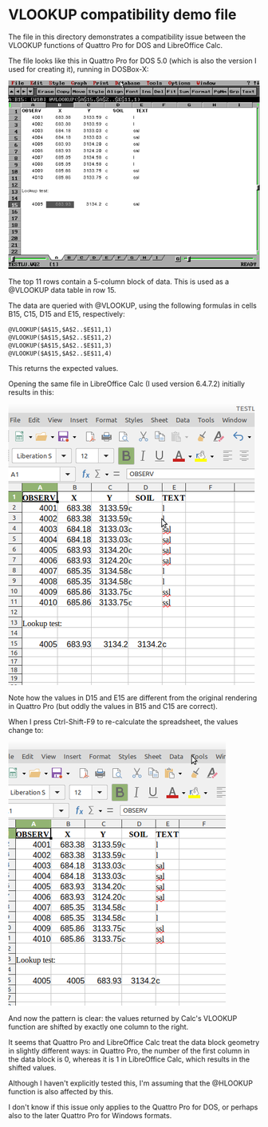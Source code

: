 # VLOOKUP compatibility demo file

The file in this directory demonstrates a compatibility issue between the VLOOKUP functions of Quattro Pro for DOS and LibreOffice Calc.

The file looks like this in Quattro Pro for DOS 5.0 (which is also the version I used for creating it), running in DOSBox-X:

![](./qp-vlookup-demo.png)

The top 11 rows contain a 5-column block of data. This is used as a @VLOOKUP data table in row 15.

The data are queried with @VLOOKUP, using the following formulas in cells B15, C15, D15 and E15, respectively:

```
@VLOOKUP($A$15,$A$2..$E$11,1)
@VLOOKUP($A$15,$A$2..$E$11,2)
@VLOOKUP($A$15,$A$2..$E$11,3)
@VLOOKUP($A$15,$A$2..$E$11,4)
```

This returns the expected values.

Opening the same file in LibreOffice Calc (I used version 6.4.7.2) initially results in this:

![](./lo-init.png)

Note how the values in D15 and E15 are different from the original rendering in Quattro Pro (but oddly the values in B15 and C15 are correct).

When I press Ctrl-Shift-F9 to re-calculate the spreadsheet, the values change to:

![](./lo-recalc.png)

And now the pattern is clear: the values returned by Calc's VLOOKUP function are shifted by exactly one column to the right.

It seems that Quattro Pro and LibreOffice Calc treat the data block geometry in slightly different ways: in Quattro Pro, the number of the first column in the data block is 0, whereas it is 1 in LibreOffice Calc, which results in the shifted values.

Although I haven't explicitly tested this, I'm assuming that the @HLOOKUP function is also affected by this.

I don't know if this issue only applies to the Quattro Pro for DOS, or perhaps also to the later Quattro Pro for Windows formats.
